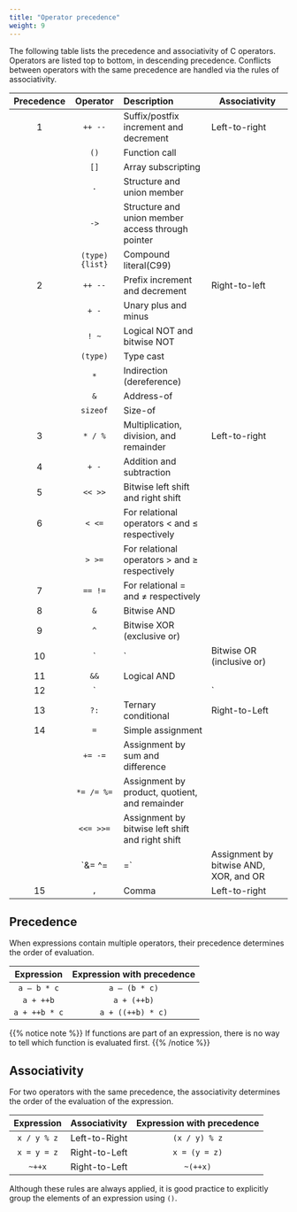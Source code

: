 ```yaml
---
title: "Operator precedence"
weight: 9
---
```


The following table lists the precedence and associativity of C operators. Operators are listed top to bottom, in descending precedence. Conflicts between operators with the same precedence are handled via the rules of associativity.

|Precedence | Operator       | Description | Associativity |
|:--------:|:--------------:|:-----------|--------|
|1         | `++ --`        | Suffix/postfix increment and decrement | Left-to-right
|          | `()`           | Function call| |
|          | `[]`           | Array subscripting| |
|          | `.`            | Structure and union member | |
|          | `->`           | Structure and union member access through pointer| |
|          | `(type){list}` | Compound literal(C99)| |
|2         | `++ --`        | Prefix increment and decrement | Right-to-left
|          | `+ -`          | Unary plus and minus| |
|          | `! ~`          | Logical NOT and bitwise NOT| |
|          | `(type)`       | Type cast| |
|          | `*`            | Indirection (dereference)| |
|          | `&`            | Address-of| |
|          | `sizeof`       | Size-of| |
|3         | `* / %`        | Multiplication, division, and remainder | Left-to-right
|4         | `+ -`          | Addition and subtraction| |
|5         | `<< >>`        | Bitwise left shift and right shift| |
|6         | `< <=`         | For relational operators < and ≤ respectively| |
|          | `> >=`         | For relational operators > and ≥ respectively| |
|7         | `== !=`        | For relational = and ≠ respectively| |
|8         | `&`            | Bitwise AND| |
|9         | `^`            | Bitwise XOR (exclusive or)| |
|10        | `|`            | Bitwise OR (inclusive or)| |
|11        | `&&`           | Logical AND| |
|12        | `||`           | Logical OR| |
|13        | `?:`           | Ternary conditional | Right-to-Left
|14        | `=`            | Simple assignment| |
|          | `+= -=`        | Assignment by sum and difference| |
|          | `*= /= %=`     | Assignment by product, quotient, and remainder| |
|          | `<<= >>=`      | Assignment by bitwise left shift and right shift| |
|          | `&= ^= |=`     | Assignment by bitwise AND, XOR, and OR| |
|15        | `,`            | Comma | Left-to-right |

## Precedence

When expressions contain multiple operators, their precedence determines the order of evaluation.

| Expression    | Expression with precedence |
|:-------------:|:--------------------------:|
| `a – b * c`   | `a – (b * c)`              |
| `a + ++b`     | `a + (++b)`                |
| `a + ++b * c` | `a + ((++b) * c)`          |

{{% notice note %}}
If functions are part of an expression, there is no way to tell which function is evaluated first. 
{{% /notice %}}

## Associativity

For two operators with the same precedence, the associativity determines the order of the evaluation of the expression.

| Expression  | Associativity | Expression with precedence |
|:-----------:|:--------------|:--------------------------:|
| `x / y % z` | Left-to-Right | `(x / y) % z`              |
| `x = y = z` | Right-to-Left | `x = (y = z)`              |
| `~++x`      | Right-to-Left | `~(++x)`                   |

Although these rules are always applied, it is good practice to explicitly group the elements of an expression using `()`.
